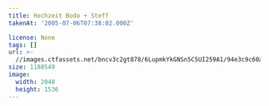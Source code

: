 ```yaml
---
title: Hochzeit Bodo + Steff
takenAt: '2005-07-06T07:38:02.000Z'

license: None
tags: []
url: >-
  //images.ctfassets.net/bncv3c2gt878/6LupmkYkGNSn5C5UI259A1/94e3c9c60a3a492d46282ec8ba3d9edc/hochzeit-bodo--steff_4559743145_o
size: 1188549
image:
  width: 2048
  height: 1536
---
```

